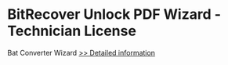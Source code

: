 # BitRecover Unlock PDF Wizard - Technician License
Bat Converter Wizard
[>> Detailed information](https://secure.shareit.com/shareit/product.html?productid=300953409&affiliateid=200057808)